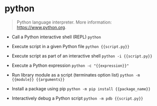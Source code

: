 # python
> Python language interpreter.
> More information: <https://www.python.org>.

- Call a Python interactive shell (REPL)
`python`

- Execute script in a given Python file
`python {{script.py}}`

- Execute script as part of an interactive shell
`python -i {{script.py}}`

- Execute a Python expression
`python -c "{{expression}}"`

- Run library module as a script (terminates option list)
`python -m {{module}} {{arguments}}`

- Install a package using pip
`python -m pip install {{package_name}}`

- Interactively debug a Python script
`python -m pdb {{script.py}}`
